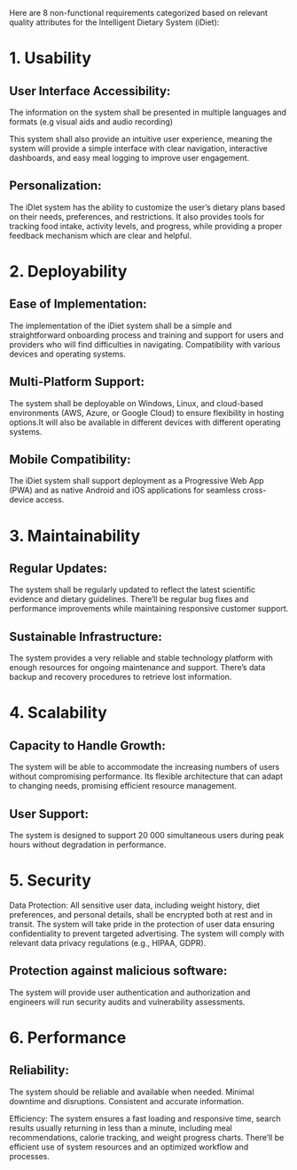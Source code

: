 Here are 8 non-functional requirements categorized based on relevant quality attributes for the Intelligent Dietary System (iDiet):


# 1. Usability
## User Interface Accessibility: 
The information on the system shall be presented in multiple languages and formats (e.g visual aids and audio recording)

This system shall also provide an intuitive user experience, meaning the system will provide a simple interface with clear navigation, interactive dashboards, and easy meal logging to improve user engagement.


## Personalization:
The iDIet system has the ability to customize the user’s dietary plans based on their needs, preferences, and restrictions. It also provides tools for tracking food intake, activity levels, and progress, while providing a proper feedback mechanism which are clear and helpful.





# 2. Deployability 
## Ease of Implementation:
The implementation of the iDiet system shall be a simple and straightforward onboarding process and training and support for users and providers who will find difficulties in navigating. Compatibility with various devices and operating systems.
## Multi-Platform Support:
The system shall be deployable on Windows, Linux, and cloud-based environments (AWS, Azure, or Google Cloud) to ensure flexibility in hosting options.It will also be available in different devices with different operating systems.
## Mobile Compatibility:
The iDiet system shall support deployment as a Progressive Web App (PWA) and as native Android and iOS applications for seamless cross-device access.

# 3. Maintainability
## Regular Updates:
The system shall be regularly updated to reflect the latest scientific evidence and dietary guidelines. There’ll be regular bug fixes and performance improvements while maintaining responsive customer support.


## Sustainable Infrastructure:
The system provides a very reliable and stable technology platform with enough resources for ongoing maintenance and support. There’s data backup and recovery procedures to retrieve lost information.



# 4. Scalability
## Capacity to Handle Growth:
The system will  be able to accommodate the increasing numbers of users without compromising performance. Its flexible architecture that can adapt to changing needs, promising efficient resource management.


## User Support:
The system is designed to support 20 000 simultaneous users during peak hours without degradation in performance.

# 5. Security 
Data Protection: All sensitive user data, including weight history, diet preferences, and personal details, shall be encrypted both at rest and in transit. The system will take pride in the protection of user data ensuring confidentiality to prevent targeted advertising.
The system will comply with relevant data privacy regulations (e.g., HIPAA, GDPR).


## Protection against malicious software:
The system will provide user authentication and authorization and engineers will run security audits and vulnerability assessments.



# 6. Performance


## Reliability:
The system should be reliable and available when needed. Minimal downtime and disruptions. Consistent and accurate information.


Efficiency:
The system ensures a fast loading and responsive time, search results usually returning in less than a minute, including meal recommendations, calorie tracking, and weight progress charts.
 There’ll be efficient use of system resources and an optimized workflow and processes.

